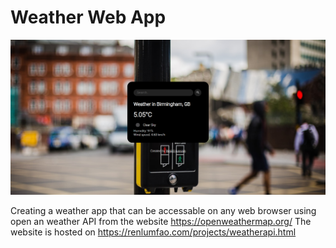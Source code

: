 # Weather Web App

![Alt text](weather-api-web-app.png "Weather Web App displaying Birmingham weather")

Creating a weather app that can be accessable on any web browser using open an weather API from the website https://openweathermap.org/
The website is hosted on https://renlumfao.com/projects/weatherapi.html
